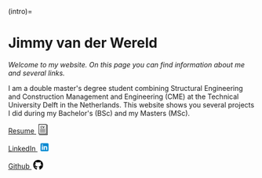 (intro)=
# Jimmy van der Wereld

_Welcome to my website. On this page you can find information about me and several links._

I am a double master's degree student combining Structural Engineering and Construction Management and Engineering (CME) at the Technical University Delft in the Netherlands. This website shows you several projects I did during my Bachelor's (BSc) and my Masters (MSc).

[Resume <img style="height:22px!important;margin-left:3px;vertical-align:text-bottom;" src="figures/resume2.svg" alt="">](https://www.overleaf.com/read/cpdddvtpfjdd#28813f/)

[LinkedIn <img style="height:22px!important;margin-left:3px;vertical-align:text-bottom;" src="figures/linkedin.svg" alt="">](https://www.linkedin.com/in/jvanderwereld/)

[Github <img style="height:22px!important;margin-left:3px;vertical-align:text-bottom;" src="figures/github.svg" alt="">](https://github.com/Wereldjimmy/)